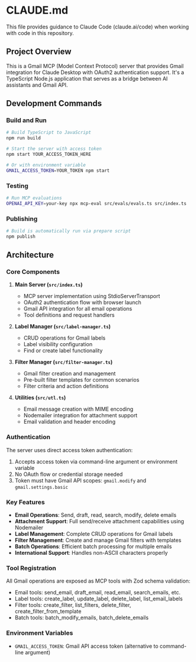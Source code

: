 # CLAUDE.md

This file provides guidance to Claude Code (claude.ai/code) when working with code in this repository.

## Project Overview

This is a Gmail MCP (Model Context Protocol) server that provides Gmail integration for Claude Desktop with OAuth2 authentication support. It's a TypeScript Node.js application that serves as a bridge between AI assistants and Gmail API.

## Development Commands

### Build and Run
```bash
# Build TypeScript to JavaScript
npm run build

# Start the server with access token
npm start YOUR_ACCESS_TOKEN_HERE

# Or with environment variable
GMAIL_ACCESS_TOKEN=YOUR_TOKEN npm start
```

### Testing
```bash
# Run MCP evaluations
OPENAI_API_KEY=your-key npx mcp-eval src/evals/evals.ts src/index.ts
```

### Publishing
```bash
# Build is automatically run via prepare script
npm publish
```

## Architecture

### Core Components

1. **Main Server (`src/index.ts`)**
   - MCP server implementation using StdioServerTransport
   - OAuth2 authentication flow with browser launch
   - Gmail API integration for all email operations
   - Tool definitions and request handlers

2. **Label Manager (`src/label-manager.ts`)**
   - CRUD operations for Gmail labels
   - Label visibility configuration
   - Find or create label functionality

3. **Filter Manager (`src/filter-manager.ts`)**
   - Gmail filter creation and management
   - Pre-built filter templates for common scenarios
   - Filter criteria and action definitions

4. **Utilities (`src/utl.ts`)**
   - Email message creation with MIME encoding
   - Nodemailer integration for attachment support
   - Email validation and header encoding

### Authentication

The server uses direct access token authentication:
1. Accepts access token via command-line argument or environment variable
2. No OAuth flow or credential storage needed
3. Token must have Gmail API scopes: `gmail.modify` and `gmail.settings.basic`

### Key Features

- **Email Operations**: Send, draft, read, search, modify, delete emails
- **Attachment Support**: Full send/receive attachment capabilities using Nodemailer
- **Label Management**: Complete CRUD operations for Gmail labels
- **Filter Management**: Create and manage Gmail filters with templates
- **Batch Operations**: Efficient batch processing for multiple emails
- **International Support**: Handles non-ASCII characters properly

### Tool Registration

All Gmail operations are exposed as MCP tools with Zod schema validation:
- Email tools: send_email, draft_email, read_email, search_emails, etc.
- Label tools: create_label, update_label, delete_label, list_email_labels
- Filter tools: create_filter, list_filters, delete_filter, create_filter_from_template
- Batch tools: batch_modify_emails, batch_delete_emails

### Environment Variables

- `GMAIL_ACCESS_TOKEN`: Gmail API access token (alternative to command-line argument)